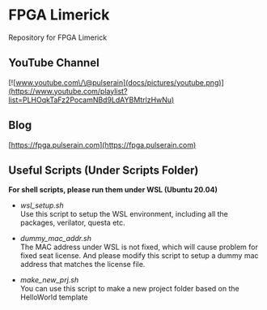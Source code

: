 # FPGA Limerick
Repository for FPGA Limerick

## YouTube Channel
[![www.youtube.com\/\@pulserain](docs/pictures/youtube.png)](https://www.youtube.com/playlist?list=PLHOqkTaFz2PocamNBd9LdAYBMtrlzHwNu)

## Blog
[https://fpga.pulserain.com](https://fpga.pulserain.com)

## Useful Scripts (Under Scripts Folder)

**For shell scripts, please run them under WSL (Ubuntu 20.04)**

* _wsl_setup.sh_  
  Use this script to setup the WSL environment, including all the packages, verilator, questa etc.
 
* _dummy_mac_addr.sh_  
  The MAC address under WSL is not fixed, which will cause problem for fixed seat license. And please modify this script to setup a dummy mac address that matches the license file.

* _make_new_prj.sh_  
  You can use this script to make a new project folder based on the HelloWorld template  


